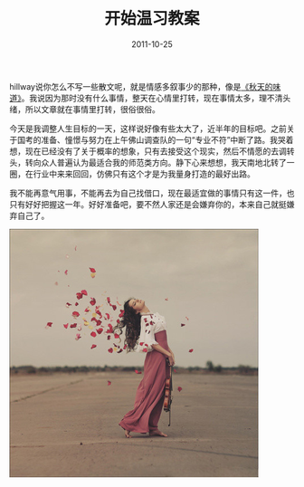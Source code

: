 ﻿---
title: "开始温习教案"
date: 2011-10-25
categories: 
  - "essay"
tags: 
  - "目标"
---

hillway说你怎么不写一些散文呢，就是情感多叙事少的那种，像是[《秋天的味道》](http://www.jfsay.com/archives/20.html "秋天的味道")。我说因为那时没有什么事情，整天在心情里打转，现在事情太多，理不清头绪，所以文章就在事情里打转，很俗很俗。

今天是我调整人生目标的一天，这样说好像有些太大了，近半年的目标吧。之前关于国考的准备、憧憬与努力在上午佛山调查队的一句“专业不符”中断了路。我哭着想，现在已经没有了关于概率的想象，只有去接受这个现实，然后不情愿的去调转头，转向众人普遍认为最适合我的师范类方向。静下心来想想，我天南地北转了一圈，在行业中来来回回，仿佛只有这个才是为我量身打造的最好出路。

我不能再意气用事，不能再去为自己找借口，现在最适宜做的事情只有这一件，也只有好好把握这一年。好好准备吧，要不然人家还是会嫌弃你的，本来自己就挺嫌弃自己了。

![641167cfjw1dlw2lj977qj](/images/6225212243_d34410f954.jpg)
